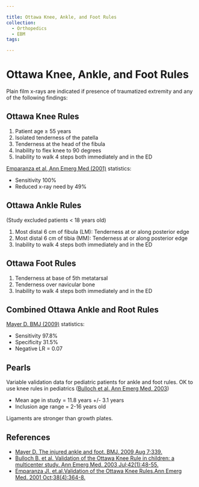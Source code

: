 ```yaml
---

title: Ottawa Knee, Ankle, and Foot Rules
collection:
  - Orthopedics
  - EBM
tags:

---
```


# Ottawa Knee, Ankle, and Foot Rules

Plain film x-rays are indicated if presence of traumatized extremity and any of the following findings:

## Ottawa Knee Rules

1.  Patient age ≥ 55 years
2.  Isolated tenderness of the patella
3.  Tenderness at the head of the fibula
4.  Inability to flex knee to 90 degrees
5.  Inability to walk 4 steps both immediately and in the ED    

[Emparanza et al, Ann Emerg Med (2001)](http://www.ncbi.nlm.nih.gov/pubmed/?term=11574791) statistics:

-   Sensitivity 100%
-   Reduced x-ray need by 49% 

## Ottawa Ankle Rules

(Study excluded patients &lt; 18 years old)

1.  Most distal 6 cm of fibula (LM): Tenderness at or along posterior edge
2.  Most distal 6 cm of tibia (MM): Tenderness at or along posterior edge 
3.  Inability to walk 4 steps both immediately and in the ED 

## Ottawa Foot Rules

1.  Tenderness at base of 5th metatarsal
2.  Tenderness over navicular bone
3.  Inability to walk 4 steps both immediately and in the ED 

## Combined Ottawa Ankle and Root Rules

[Mayer D. BMJ (2009)](http://www.ncbi.nlm.nih.gov/pubmed/?term=19666680) statistics:

-   Sensitivity 97.8%
-   Specificity 31.5%
-   Negative LR = 0.07  


## Pearls

Variable validation data for pediatric patients for ankle and foot rules.
OK to use knee rules in pediatrics ([Bulloch et al. Ann Emerg Med, 2003](http://www.ncbi.nlm.nih.gov/pubmed/?term=12827123)) 
-   Mean age in study = 11.8 years +/- 3.1 years
-   Inclusion age range = 2-16 years old

Ligaments are stronger than growth plates. 

## References

-   [Mayer D. The injured ankle and foot. BMJ. 2009 Aug 7;339.](http://www.ncbi.nlm.nih.gov/pubmed/?term=19666680)
-   [Bulloch B. et al. Validation of the Ottawa Knee Rule in children: a multicenter study. Ann Emerg Med. 2003 Jul;42(1):48-55.](http://www.ncbi.nlm.nih.gov/pubmed/?term=12827123)
-   [Emparanza JI. et.al.Validation of the Ottawa Knee Rules.Ann Emerg Med. 2001 Oct;38(4):364-8.](http://www.ncbi.nlm.nih.gov/pubmed/?term=11574791)
